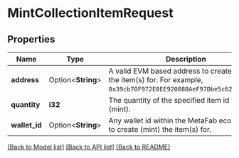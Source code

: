# MintCollectionItemRequest

## Properties

Name | Type | Description | Notes
------------ | ------------- | ------------- | -------------
**address** | Option<**String**> | A valid EVM based address to create (mint) the item(s) for. For example, `0x39cb70F972E0EE920088AeF97Dbe5c6251a9c25D`. | [optional]
**quantity** | **i32** | The quantity of the specified item id to create (mint). | 
**wallet_id** | Option<**String**> | Any wallet id within the MetaFab ecosystem to create (mint) the item(s) for. | [optional]

[[Back to Model list]](../README.md#documentation-for-models) [[Back to API list]](../README.md#documentation-for-api-endpoints) [[Back to README]](../README.md)


